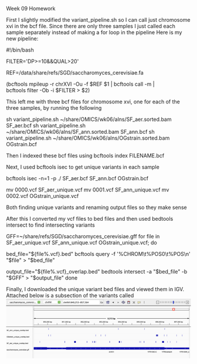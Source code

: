 Week 09 Homework

First I slightly modified the variant_pipeline.sh so I can call just chromosome xvi in the bcf file. Since there are only three samples I just called each sample separately instead of making a for loop in the pipeline
Here is my new pipeline:


#!/bin/bash


FILTER='DP>=10&&QUAL>20'


REF=/data/share/refs/SGD/saccharomyces_cerevisiae.fa


(bcftools mpileup -r chrXVI -Ou -f $REF $1 |
  bcftools call -m |         
  bcftools filter -Ob -i $FILTER > $2)

This left me with three bcf files for chromosome xvi, one for each of the three samples, by running the following

sh variant_pipeline.sh ~/share/OMICS/wk06/alns/SF_aer.sorted.bam SF_aer.bcf
sh variant_pipeline.sh ~/share/OMICS/wk06/alns/SF_ann.sorted.bam SF_ann.bcf
sh variant_pipeline.sh ~/share/OMICS/wk06/alns/OGstrain.sorted.bam OGstrain.bcf

Then I indexed these bcf files using bcftools index FILENAME.bcf
 
 
Next, I used bcftools isec to get unique variants in each sample


bcftools isec -n=1 -p ./ SF_aer.bcf SF_ann.bcf OGstrain.bcf

mv 0000.vcf SF_aer_unique.vcf
mv 0001.vcf SF_ann_unique.vcf
mv 0002.vcf OGstrain_unique.vcf

Both finding unique variants and renaming output files so they make sense

After this I converted my vcf files to bed files and then used bedtools intersect to find intersecting variants

GFF=~/share/refs/SGD/saccharomyces_cerevisiae.gff
for file in SF_aer_unique.vcf SF_ann_unique.vcf OGstrain_unique.vcf; do

  bed_file="${file%.vcf}.bed"
  bcftools query -f '%CHROM\t%POS0\t%POS\n' "$file" > "$bed_file"
  

  output_file="${file%.vcf}_overlap.bed"
  bedtools intersect -a "$bed_file" -b "$GFF" > "$output_file"
done

Finally, I downloaded the unique variant bed files and viewed them in IGV. Attached below is a subsection of the variants called
![Alt text shown if image can't be loaded](Scerevisiae_unique_variants.png "Label underneath the image")
